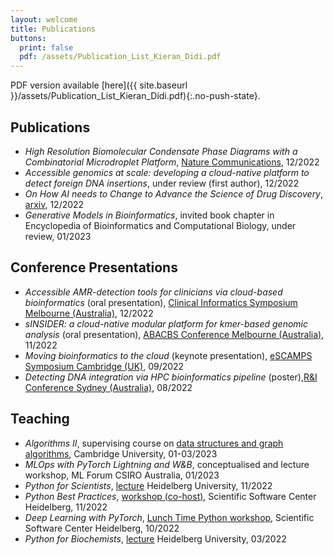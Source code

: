```yaml
---
layout: welcome
title: Publications
buttons:
  print: false
  pdf: /assets/Publication_List_Kieran_Didi.pdf
---
```

PDF version available [here]({{ site.baseurl }}/assets/Publication_List_Kieran_Didi.pdf){:.no-push-state}.
## Publications 



- *High Resolution Biomolecular Condensate Phase Diagrams with a Combinatorial Microdroplet Platform*, [Nature Communications](https://www.nature.com/articles/s41467-022-35265-7), 12/2022
- *Accessible genomics at scale: developing a cloud-native platform to detect foreign DNA insertions*, under review (first author), 12/2022
- *On How AI needs to Change to Advance the Science of Drug Discovery*, [arxiv](https://arxiv.org/abs/2212.12560), 12/2022
- *Generative Models in Bioinformatics*, invited book chapter in Encyclopedia of Bioinformatics and Computational Biology, under review, 01/2023

## Conference Presentations

- *Accessible AMR-detection tools for clinicians via cloud-based bioinformatics* (oral presentation), [Clinical Informatics Symposium Melbourne (Australia)](https://pheedloop.com/ABACBS2022/site/CI), 12/2022
- *sINSIDER: a cloud-native modular platform for kmer-based genomic analysis* (oral presentation), [ABACBS Conference Melbourne (Australia)](https://www.abacbs.org/conference2022), 11/2022
- *Moving bioinformatics to the cloud* (keynote presentation), [eSCAMPS Symposium Cambridge (UK)](https://escamps.org/), 09/2022
- *Detecting DNA integration via HPC bioinformatics pipeline* (poster),[R&I Conference Sydney (Australia)](https://na.eventscloud.com/website/36005/home/), 08/2022
## Teaching

- *Algorithms II*, supervising course on [data structures and graph algorithms](https://www.cl.cam.ac.uk/teaching/2122/Algorithm2/), Cambridge University, 01-03/2023
- *MLOps with PyTorch Lightning and W&B*, conceptualised and lecture workshop, ML Forum CSIRO Australia, 01/2023
- *Python for Scientists*, [lecture](https://github.com/kierandidi/python_for_scientists) Heidelberg University, 11/2022
- *Python Best Practices*, [workshop (co-host)](https://ssciwr.github.io/Python-best-practices-course/), Scientific Software Center Heidelberg, 11/2022
- *Deep Learning with PyTorch*, [Lunch Time Python workshop](https://ssciwr.github.io/lunch-time-python/#:~:text=Lunch%20Time%20Python%20aims%20at,will%20be%20made%20available%20afterwards.), Scientific Software Center Heidelberg, 10/2022
- *Python for Biochemists*, [lecture](https://github.com/kierandidi/Python_for_Biochemists) Heidelberg University, 03/2022
